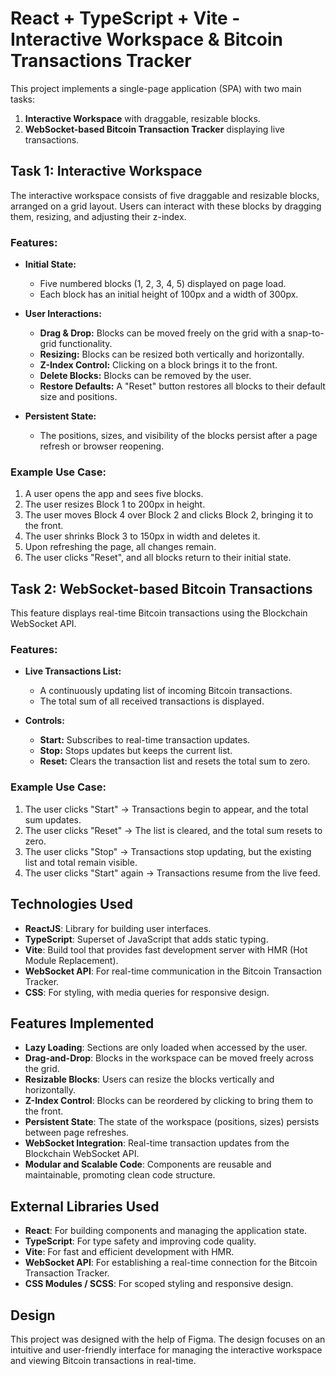 # React + TypeScript + Vite - Interactive Workspace & Bitcoin Transactions Tracker

This project implements a single-page application (SPA) with two main tasks:

1. **Interactive Workspace** with draggable, resizable blocks.
2. **WebSocket-based Bitcoin Transaction Tracker** displaying live transactions.

## Task 1: Interactive Workspace

The interactive workspace consists of five draggable and resizable blocks, arranged on a grid layout. Users can interact with these blocks by dragging them, resizing, and adjusting their z-index.

### Features:
- **Initial State:**
  - Five numbered blocks (1, 2, 3, 4, 5) displayed on page load.
  - Each block has an initial height of 100px and a width of 300px.
  
- **User Interactions:**
  - **Drag & Drop:** Blocks can be moved freely on the grid with a snap-to-grid functionality.
  - **Resizing:** Blocks can be resized both vertically and horizontally.
  - **Z-Index Control:** Clicking on a block brings it to the front.
  - **Delete Blocks:** Blocks can be removed by the user.
  - **Restore Defaults:** A "Reset" button restores all blocks to their default size and positions.
  
- **Persistent State:**
  - The positions, sizes, and visibility of the blocks persist after a page refresh or browser reopening.

### Example Use Case:
1. A user opens the app and sees five blocks.
2. The user resizes Block 1 to 200px in height.
3. The user moves Block 4 over Block 2 and clicks Block 2, bringing it to the front.
4. The user shrinks Block 3 to 150px in width and deletes it.
5. Upon refreshing the page, all changes remain.
6. The user clicks "Reset", and all blocks return to their initial state.

## Task 2: WebSocket-based Bitcoin Transactions

This feature displays real-time Bitcoin transactions using the Blockchain WebSocket API.

### Features:
- **Live Transactions List:**
  - A continuously updating list of incoming Bitcoin transactions.
  - The total sum of all received transactions is displayed.
  
- **Controls:**
  - **Start:** Subscribes to real-time transaction updates.
  - **Stop:** Stops updates but keeps the current list.
  - **Reset:** Clears the transaction list and resets the total sum to zero.

### Example Use Case:
1. The user clicks "Start" → Transactions begin to appear, and the total sum updates.
2. The user clicks "Reset" → The list is cleared, and the total sum resets to zero.
3. The user clicks "Stop" → Transactions stop updating, but the existing list and total remain visible.
4. The user clicks "Start" again → Transactions resume from the live feed.

## Technologies Used

- **ReactJS**: Library for building user interfaces.
- **TypeScript**: Superset of JavaScript that adds static typing.
- **Vite**: Build tool that provides fast development server with HMR (Hot Module Replacement).
- **WebSocket API**: For real-time communication in the Bitcoin Transaction Tracker.
- **CSS**: For styling, with media queries for responsive design.

## Features Implemented
- **Lazy Loading**: Sections are only loaded when accessed by the user.
- **Drag-and-Drop**: Blocks in the workspace can be moved freely across the grid.
- **Resizable Blocks**: Users can resize the blocks vertically and horizontally.
- **Z-Index Control**: Blocks can be reordered by clicking to bring them to the front.
- **Persistent State**: The state of the workspace (positions, sizes) persists between page refreshes.
- **WebSocket Integration**: Real-time transaction updates from the Blockchain WebSocket API.
- **Modular and Scalable Code**: Components are reusable and maintainable, promoting clean code structure.

## External Libraries Used

- **React**: For building components and managing the application state.
- **TypeScript**: For type safety and improving code quality.
- **Vite**: For fast and efficient development with HMR.
- **WebSocket API**: For establishing a real-time connection for the Bitcoin Transaction Tracker.
- **CSS Modules / SCSS**: For scoped styling and responsive design.

## Design
This project was designed with the help of Figma. The design focuses on an intuitive and user-friendly interface for managing the interactive workspace and viewing Bitcoin transactions in real-time.